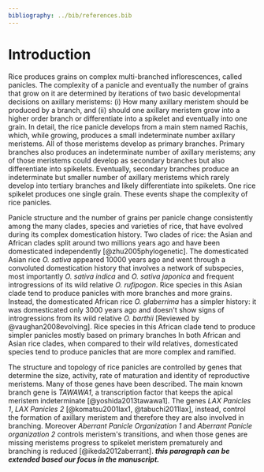```yaml
---
bibliography: ../bib/references.bib
---
```


# Introduction

Rice produces grains on complex multi-branched inflorescences, called panicles.
The complexity of a panicle and eventually the number of grains that grow on it are determined by iterations of two basic developmental decisions on axillary meristems: (i) How many axillary meristem should be produced by a branch, and (ii) should one axillary meristem grow into a higher order branch or differentiate into a spikelet and eventually into one grain.
In detail, the rice panicle develops from a main stem named Rachis, which, while growing, produces a small indeterminate number axillary meristems.
All of those meristems develop as primary branches.
Primary branches also produces an indeterminate number of axillary meristems; any of those meristems could develop as secondary branches but also differentiate into spikelets.
Eventually, secondary branches produce an indeterminate but smaller number of axillary meristems which rarely develop into tertiary branches and likely differentiate into spikelets.
One rice spikelet produces one single grain.
These events shape the complexity of rice panicles.

Panicle structure and the number of grains per panicle change consistently among the many clades, species and varieties of rice, that have evolved during its complex domestication history.
Two clades of rice: the Asian and African clades split around two millions years ago and have been domesticated independently [@zhu2005phylogenetic].
The domesticated Asian rice *O. sativa* appeared 10000 years ago and went through a convoluted domestication history that involves a network of subspecies, most importantly *O. sativa indica* and *O. sativa japonica* and frequent introgressions of its wild relative *O. rufipogon*.
Rice species in this Asian clade tend to produce panicles with more branches and more grains.
Instead, the domesticated African rice *O. glaberrima* has a simpler history: it was domesticated only 3000 years ago and doesn't show signs of introgressions from its wild relative *O. barthii* [Reviewed by @vaughan2008evolving].
Rice species in this African clade tend to produce simpler panicles mostly based on primary branches
In both African and Asian rice clades, when compared to their wild relatives, domesticated species tend to produce panicles that are more complex and ramified.

The structure and topology of rice panicles are controlled by genes that determine the size, activity, rate of maturation and identity of reproductive meristems. Many of those genes have been described.
The main known branch gene is *TAWAWA1*, a transcription factor  that keeps the apical meristem indeterminate [@yoshida2013tawawa1]. The genes *LAX Panicles 1*, *LAX Panicles 2* [@komatsu2001lax1, @tabuchi2011lax], instead, control the formation of axillary meristem and therefore they are also involved in branching.
Moreover *Aberrant Panicle Organization 1* and *Aberrant Panicle organization 2* controls meristem's transitions, and when those genes are missing meristems progress to spikelet meristem prematurely and branching is reduced [@ikeda2012aberrant].
***this paragraph can be extended based our focus in the manuscript.***
